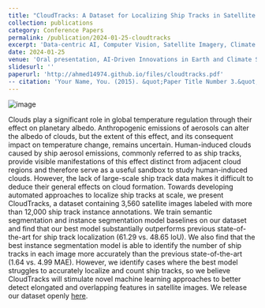```yaml
---
title: "CloudTracks: A Dataset for Localizing Ship Tracks in Satellite Images of Clouds"
collection: publications
category: Conference Papers
permalink: /publication/2024-01-25-cloudtracks
excerpt: 'Data-centric AI, Computer Vision, Satellite Imagery, Climate Change'
date: 2024-01-25
venue: 'Oral presentation, AI-Driven Innovations in Earth and Climate Sciences, Conference of the American Geologists Union 2024'
slidesurl: ''
paperurl: 'http://ahmed14974.github.io/files/cloudtracks.pdf'
-- citation: 'Your Name, You. (2015). &quot;Paper Title Number 3.&quot; <i>Journal 1</i>. 1(3).'
---
```


![image](https://github.com/user-attachments/assets/ca8232ef-e61b-448b-9766-445c65071b7e)

Clouds play a significant role in global temperature regulation through their effect on planetary albedo. Anthropogenic emissions of aerosols can alter the albedo of clouds, but the extent of this effect, and its consequent impact on temperature change, remains uncertain. Human-induced clouds caused by ship aerosol emissions, commonly referred to as ship tracks, provide visible manifestations of this effect distinct from adjacent cloud regions and therefore serve as a useful sandbox to study human-induced clouds. However, the lack of large-scale ship track data makes it difficult to deduce their general effects on cloud formation. Towards developing automated approaches to localize ship tracks at scale, we present CloudTracks, a dataset containing 3,560 satellite images labeled with more than 12,000 ship track instance annotations. We train semantic segmentation and instance segmentation model baselines on our dataset and find that our best model substantially outperforms previous state-of-the-art for ship track localization (61.29 vs. 48.65 IoU). We also find that the best instance segmentation model is able to identify the number of ship tracks in each image more accurately than the previous state-of-the-art (1.64 vs. 4.99 MAE). However, we identify cases where the best model struggles to accurately localize and count ship tracks, so we believe CloudTracks will stimulate novel machine learning approaches to better detect elongated and overlapping features in satellite images. We release our dataset openly [here](https://zenodo.org/records/10042922).
